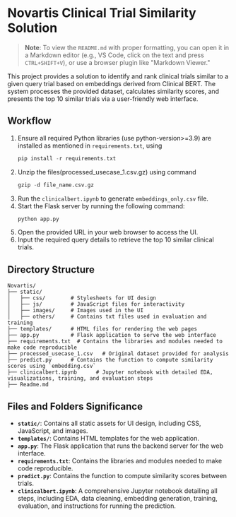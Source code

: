 # Novartis Clinical Trial Similarity Solution

> **Note**: To view the `README.md` with proper formatting, you can open it in a Markdown editor (e.g., VS Code, click on the text and press `CTRL+SHIFT+V`), or use a browser plugin like "Markdown Viewer."


This project provides a solution to identify and rank clinical trials similar to a given query trial based on embeddings derived from Clinical BERT. The system processes the provided dataset, calculates similarity scores, and presents the top 10 similar trials via a user-friendly web interface.

## Workflow
1. Ensure all required Python libraries (use python-version>=3.9) are installed as mentioned in `requirements.txt`, using
   ```python
   pip install -r requirements.txt 
   ```
2. Unzip the files(processed_usecase_1.csv.gz) using command
   ```python
   gzip -d file_name.csv.gz
   ``` 
3. Run the `clinicalbert.ipynb` to generate `embeddings_only.csv` file. 
4. Start the Flask server by running the following command:
   ```python
   python app.py
   ```
5. Open the provided URL in your web browser to access the UI.
6. Input the required query details to retrieve the top 10 similar clinical trials.


## Directory Structure
```
Novartis/
├── static/
│   ├── css/        # Stylesheets for UI design
│   ├── js/         # JavaScript files for interactivity
│   ├── images/     # Images used in the UI
│   ├── others/     # Contains txt files used in evaluation and training
├── templates/      # HTML files for rendering the web pages
├── app.py          # Flask application to serve the web interface
├── requirements.txt  # Contains the libraries and modules needed to make code reproducible 
├── processed_usecase_1.csv   # Original dataset provided for analysis
├── predict.py      # Contains the function to compute similarity scores using `embedding.csv`
├── clinicalbert.ipynb      # Jupyter notebook with detailed EDA, visualizations, training, and evaluation steps
├── Readme.md     
```

## Files and Folders Significance
- **`static/`**: Contains all static assets for UI design, including CSS, JavaScript, and images.
- **`templates/`**: Contains HTML templates for the web application.
- **`app.py`**: The Flask application that runs the backend server for the web interface.
- **`requirements.txt`**: Contains the libraries and modules needed to make code reproducible.
- **`predict.py`**: Contains the function to compute similarity scores between trials.
- **`clinicalbert.ipynb`**: A comprehensive Jupyter notebook detailing all steps, including EDA, data cleaning, embedding generation, training, evaluation, and instructions for running the prediction.


